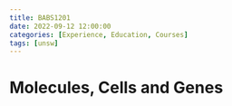 ```yaml
---
title: BABS1201
date: 2022-09-12 12:00:00
categories: [Experience, Education, Courses]
tags: [unsw]
---
```


# Molecules, Cells and Genes
